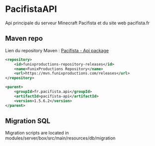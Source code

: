 # PacifistaAPI
Api principale du serveur Minecraft Pacifista et du site web pacifista.fr

## Maven repo

Lien du repository Maven : [Pacifista - Api package](https://mvn.funixproductions.com/#/releases/fr/pacifista/api)

```xml
<repository>
    <id>funixproductions-repository-releases</id>
    <name>FunixProductions Repository</name>
    <url>https://mvn.funixproductions.com/releases</url>
</repository>

<parent>
    <groupId>fr.pacifista.api</groupId>
    <artifactId>pacifista-api</artifactId>
    <version>1.5.6.2</version>
</parent>
```

## Migration SQL

Migration scripts are located in modules/server/box/src/main/resources/db/migration
